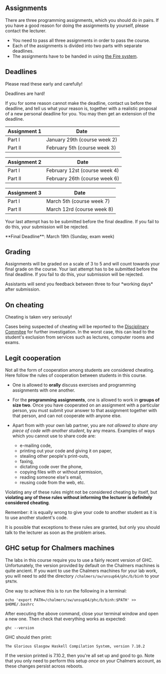 
## Assignments

There are three programming assignments, which you should do in pairs. If you
have a good reason for doing the assignments by yourself, please contact the
lecturer.

* You need to pass all three assignments in order to pass the course.
* Each of the assignments is divided into two parts with separate deadlines.
* The assignments have to be handed in using [the Fire system](https://xdat09.ce.chalmers.se/2016/lp3/afp/).

## Deadlines

Please read these early and carefully!

<div class="alert alert-danger">
Deadlines are hard!
</div>

If you for some reason cannot make the deadline, contact us before the deadline,
and tell us what your reason is, together with a realistic proposal of a new
personal deadline for you. You may then get an extension of the deadline.


<table class="table table-bordered">
<thead>
<tr>
    <th>Assignment 1</th>
    <th>Date</th>
</tr>
</thead>

<tr>
    <td class="success" > Part I </td>
    <td class="alert-info" >  January 29th (course week 2) </td>
</tr>

<tr>
    <td class="success" > Part II </td>
    <td class="alert-info" >  February 5th (course week 3) </td>
</tr>
</table>

<table class="table table-bordered">
<thead>
<tr>
    <th>Assignment 2</th>
    <th>Date</th>
</tr>
</thead>

<tr>
    <td class="success" > Part I </td>
    <td class="alert-info" >  February 12st (course week 4) </td>
</tr>

<tr>
    <td class="success" > Part II </td>
    <td class="alert-info" >  February 26th (course week 6) </td>
</tr>
</table>


<table class="table table-bordered">
<thead>
<tr>
    <th>Assignment 3</th>
    <th>Date</th>
</tr>
</thead>

<tr>
    <td class="success" > Part I </td>
    <td class="alert-info" >  March 5th (course week 7) </td>
</tr>

<tr>
    <td class="success" > Part II </td>
    <td class="alert-info" >  March 12rd (course week 8) </td>
</tr>
</table>

Your last attempt has to be submitted before the final deadline. If you fail to
do this, your submission will be rejected.

<div class="alert alert-info"> **Final Deadline**: March 19th (Sunday, exam
week) </div>


## Grading

Assignments will be graded on a scale of 3 to 5 and will count towards your
final grade on the course.  Your last attempt has to be submitted before the
final deadline. If you fail to do this, your submission will be rejected.

<div class="alert alert-info">
Assistants will send you feedback between
three to four *working days* after submission.
</div>

## On cheating

<div class="alert alert-danger">
Cheating is taken very seriously!

Cases being suspected of cheating will be reported to the [Disciplinary
Commitee](https://student.portal.chalmers.se/en/chalmersstudies/joint-rules-and-directives/RulesofDiscipline/Pages/TheDisciplinarycommiteeanditswork.aspx)
for further investigation. In the worst case, this can lead to the student's
exclusion from services such as lectures, computer rooms and exams.
</div>

## Legit cooperation

Not all the form of cooperation among students are considered cheating.  Here
follow the rules of cooperation between students in this course.

* One is allowed to **orally** discuss exercises and programming assignments
  with one another.

* For the **programming assignments**, one is allowed to work in **groups of
size two**.  Once you have cooperated on an assignment with a particular person,
you must submit your answer to that assignment together with that person, and
can not cooperate with anyone else.

* Apart from with your own lab partner, you are *not allowed to share any piece
of code with another student*, by any means. Examples of ways which you cannot
use to share code are:
  - e-mailing code,
  - printing out your code and giving it on paper,
  - stealing other people's print-outs,
  - faxing,
  - dictating code over the phone,
  - copying files with or without permission,
  - reading someone else's email,
  - reusing code from the web, etc.

Violating any of these rules might not be considered cheating by itself, but
**violating any of these rules without informing the lecturer is definitely considered
cheating**.

<div class="alert alert-danger">
Remember: it is equally wrong to give your code to another student as it is to
use another student's code.
</div>

It is possible that exceptions to these rules are granted, but only you should
talk to the lecturer as soon as the problem arises.

## GHC setup for Chalmers machines

The labs in this course require you to use a fairly recent version of GHC.
Unfortunately, the version provided by default on the Chalmers machines is
quite ancient. If you want to use the Chalmers machines for your lab work,
you will need to add the directory `/chalmers/sw/unsup64/phc/b/binh` to your
`$PATH`.

One way to achieve this is to run the following in a terminal:

```
echo 'export PATH=/chalmers/sw/unsup64/phc/b/binh:$PATH' >> $HOME/.bashrc
```

After executing the above command, close your terminal window and open a new
one. Then check that everything works as expected:

```
ghc --version
```

GHC should then print:

```
The Glorious Glasgow Haskell Compilation System, version 7.10.2
```

If the version printed is 7.10.2, then you're all set up and good to go. Note
that you only need to perform this setup *once* on your Chalmers account,
as these changes persist across reboots.
